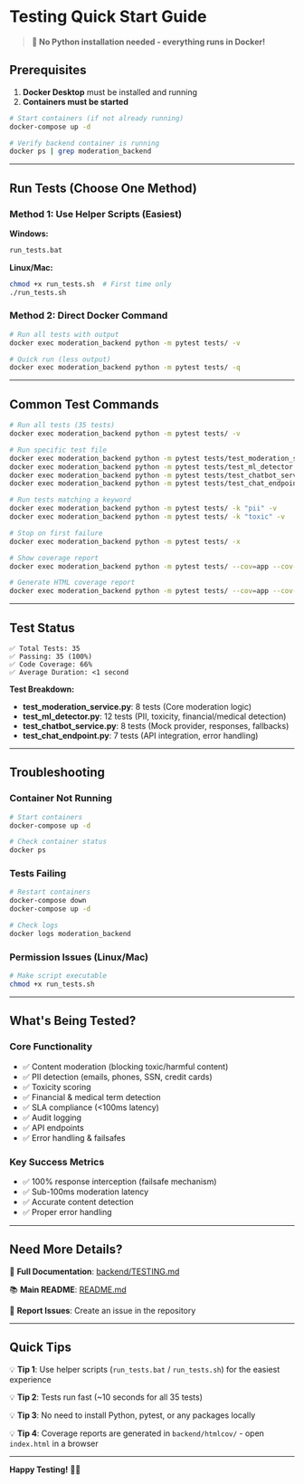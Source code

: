# Testing Quick Start Guide

> **🚀 No Python installation needed - everything runs in Docker!**

## Prerequisites

1. **Docker Desktop** must be installed and running
2. **Containers must be started**

```bash
# Start containers (if not already running)
docker-compose up -d

# Verify backend container is running
docker ps | grep moderation_backend
```

---

## Run Tests (Choose One Method)

### Method 1: Use Helper Scripts (Easiest)

**Windows:**
```bash
run_tests.bat
```

**Linux/Mac:**
```bash
chmod +x run_tests.sh  # First time only
./run_tests.sh
```

### Method 2: Direct Docker Command

```bash
# Run all tests with output
docker exec moderation_backend python -m pytest tests/ -v

# Quick run (less output)
docker exec moderation_backend python -m pytest tests/ -q
```

---

## Common Test Commands

```bash
# Run all tests (35 tests)
docker exec moderation_backend python -m pytest tests/ -v

# Run specific test file
docker exec moderation_backend python -m pytest tests/test_moderation_service.py -v
docker exec moderation_backend python -m pytest tests/test_ml_detector.py -v
docker exec moderation_backend python -m pytest tests/test_chatbot_service.py -v
docker exec moderation_backend python -m pytest tests/test_chat_endpoint.py -v

# Run tests matching a keyword
docker exec moderation_backend python -m pytest tests/ -k "pii" -v
docker exec moderation_backend python -m pytest tests/ -k "toxic" -v

# Stop on first failure
docker exec moderation_backend python -m pytest tests/ -x

# Show coverage report
docker exec moderation_backend python -m pytest tests/ --cov=app --cov-report=term-missing

# Generate HTML coverage report
docker exec moderation_backend python -m pytest tests/ --cov=app --cov-report=html
```

---

## Test Status

```
✅ Total Tests: 35
✅ Passing: 35 (100%)
✅ Code Coverage: 66%
✅ Average Duration: <1 second
```

**Test Breakdown:**
- **test_moderation_service.py**: 8 tests (Core moderation logic)
- **test_ml_detector.py**: 12 tests (PII, toxicity, financial/medical detection)
- **test_chatbot_service.py**: 8 tests (Mock provider, responses, fallbacks)
- **test_chat_endpoint.py**: 7 tests (API integration, error handling)

---

## Troubleshooting

### Container Not Running

```bash
# Start containers
docker-compose up -d

# Check container status
docker ps
```

### Tests Failing

```bash
# Restart containers
docker-compose down
docker-compose up -d

# Check logs
docker logs moderation_backend
```

### Permission Issues (Linux/Mac)

```bash
# Make script executable
chmod +x run_tests.sh
```

---

## What's Being Tested?

### Core Functionality
- ✅ Content moderation (blocking toxic/harmful content)
- ✅ PII detection (emails, phones, SSN, credit cards)
- ✅ Toxicity scoring
- ✅ Financial & medical term detection
- ✅ SLA compliance (<100ms latency)
- ✅ Audit logging
- ✅ API endpoints
- ✅ Error handling & failsafes

### Key Success Metrics
- ✅ 100% response interception (failsafe mechanism)
- ✅ Sub-100ms moderation latency
- ✅ Accurate content detection
- ✅ Proper error handling

---

## Need More Details?

📖 **Full Documentation**: [backend/TESTING.md](backend/TESTING.md)

📚 **Main README**: [README.md](README.md)

🐛 **Report Issues**: Create an issue in the repository

---

## Quick Tips

💡 **Tip 1**: Use helper scripts (`run_tests.bat` / `run_tests.sh`) for the easiest experience

💡 **Tip 2**: Tests run fast (~10 seconds for all 35 tests)

💡 **Tip 3**: No need to install Python, pytest, or any packages locally

💡 **Tip 4**: Coverage reports are generated in `backend/htmlcov/` - open `index.html` in a browser

---

**Happy Testing!** 🧪✅
